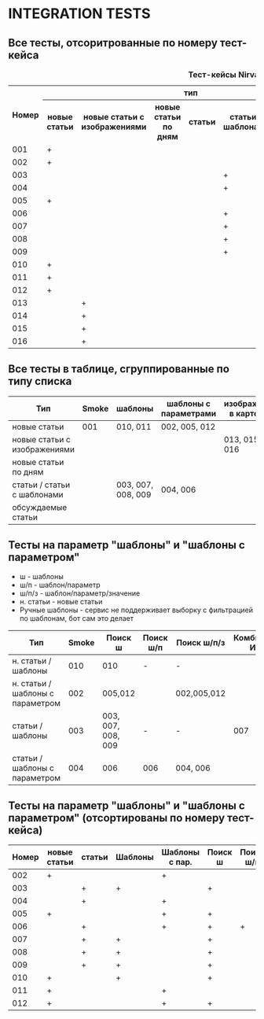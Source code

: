 
# INTEGRATION TESTS

## Все тесты, отсоритрованные по номеру тест-кейса
<table>
<caption><b>Тест-кейсы NirvanaBotTest</b></caption>
   <tr>
    <th rowspan="2">Номер</th>
    <th colspan="6">тип</th>
    <th colspan="2">параметры</th>
    <th rowspan="2">архив</th>
   </tr>
    <tr>
        <th>новые статьи</th>
        <th>новые статьи с изображениями</th>
        <th>новые статьи по дням</th>
        <th>статьи</th>
        <th>статьи с шаблонами</th>
        <th>обсуждаемые статьи</th>
        <th>шаблоны</th>
        <th>шаблоны с параметрами</th>		
    </tr>
    <tr>
        <td>001</td>
        <td>+</td><td></td><td></td><td></td><td></td><td></td>
        <td></td><td></td>
        <td></td>
    </tr>
    <tr>
        <td>002</td>
        <td>+</td><td></td><td></td><td></td><td></td><td></td>
        <td></td><td>+</td>
        <td></td>
    </tr>
    <tr>
        <td>003</td>
        <td></td><td></td><td></td><td></td><td>+</td><td></td>
        <td>+</td><td></td>
        <td></td>
    </tr>
    <tr>
        <td>004</td>
        <td></td><td></td><td></td><td></td><td>+</td><td></td>
        <td></td><td>+</td>
        <td></td>
    </tr>
    <tr>
        <td>005</td>
        <td>+</td><td></td><td></td><td></td><td></td><td></td>
        <td></td><td>+</td>
        <td></td>
    </tr>
    <tr>
        <td>006</td>
        <td></td><td></td><td></td><td></td><td>+</td><td></td>
        <td></td><td>+</td>
        <td></td>
    </tr>
	<tr>
        <td>007</td>
        <td></td><td></td><td></td><td></td><td>+</td><td></td>
        <td>+</td><td></td>
        <td></td>
    </tr>
	<tr>
        <td>008</td>
        <td></td><td></td><td></td><td></td><td>+</td><td></td>
        <td>+</td><td></td>
        <td></td>
    </tr>
	<tr>
        <td>009</td>
        <td></td><td></td><td></td><td></td><td>+</td><td></td>
        <td>+</td><td></td>
        <td></td>
    </tr>
	<tr>
        <td>010</td>
        <td>+</td><td></td><td></td><td></td><td></td><td></td>
        <td>+</td><td></td>
        <td></td>
    </tr>
	<tr>
        <td>011</td>
        <td>+</td><td></td><td></td><td></td><td></td><td></td>
        <td>+</td><td></td>
        <td></td>
    </tr>
	<tr>
        <td>012</td>
        <td>+</td><td></td><td></td><td></td><td></td><td></td>
        <td></td><td>+</td>
        <td></td>
    </tr>
	<tr>
        <td>013</td>
        <td></td><td>+</td><td></td><td></td><td></td><td></td>
        <td></td><td></td>
        <td></td>
    </tr>
	<tr>
        <td>014</td>
        <td></td><td>+</td><td></td><td></td><td></td><td></td>
        <td></td><td></td>
        <td></td>
    </tr>
	<tr>
        <td>015</td>
        <td></td><td>+</td><td></td><td></td><td></td><td></td>
        <td></td><td></td>
        <td></td>
    </tr>
	<tr>
        <td>016</td>
        <td></td><td>+</td><td></td><td></td><td></td><td></td>
        <td></td><td></td>
        <td></td>
    </tr>
</table>

## Все тесты в таблице, сгруппированные по типу списка
 
| Тип                          | Smoke   | шаблоны            | шаблоны с параметрами | изображения в карточке| изображения в тексте|
| -----------------------------|---------|--------------------|-----------------------|-----------------------|---------------------|
| новые статьи                 | 001     | 010, 011           | 002, 005, 012         |||
| новые статьи с изображениями |         |                    |                       |013, 015, 016          |014, 015|
| новые статьи по дням         |         |                    |                       |||
| статьи / статьи с шаблонами  |         | 003, 007, 008, 009 | 004, 006              |||
| обсуждаемые статьи           |         |                    |                       |||

## Тесты на параметр "шаблоны" и "шаблоны с параметром"
* ш - шаблоны
* ш/п - шаблон/параметр
* ш/п/з - шаблон/параметр/значение
* н. статьи - новые статьи
* Ручные шаблоны - сервис не поддерживает выборку с фильтрацией по шаблонам, бот сам это делает

| Тип                              | Smoke   | Поиск ш            | Поиск ш/п | Поиск ш/п/з | Комбинация ИЛИ | Комбинация И | Комбинация НЕ | Ручные шаблоны |
| ---------------------------------|---------|--------------------|-----------|-------------|----------------|--------------|---------------|----------------|
| н. статьи / шаблоны              | 010     | 010                | -         | -           |                |              |               | 011            |
| н. статьи / шаблоны с параметром | 002     | 005,012            |           | 002,005,012 |                |              |               | 012            |
| статьи / шаблоны                 | 003     | 003, 007, 008, 009 | -         | -           | 007            | 008          | 009           |                |
| статьи / шаблоны с параметром    | 004     | 006                | 006       | 004, 006    |                |              |               |                |

## Тесты на параметр "шаблоны" и "шаблоны с параметром" (отсортированы по номеру тест-кейса)

| Номер | новые статьи | статьи | Шаблоны | Шаблоны с пар. | Поиск ш | Поиск ш/п | Поиск ш/п/з | Комбинация ИЛИ | Комбинация И | Комбинация НЕ | Ручные шаблоны |
| ------|--------------|--------|---------|----------------|---------|-----------|-------------|----------------|--------------|---------------|----------------|
| 002   | +            |        |         | +              |         |           | +           |                |              |               |                |
| 003   |              | +      | +       |                | +       |           |             |                |              |               |                |
| 004   |              | +      |         | +              |         |           | +           |                |              |               |                |
| 005   | +            |        |         | +              | +       |           | +           |                |              |               |                |
| 006   |              | +      |         | +              | +       | +         | +           |                |              |               |                |
| 007   |              | +      | +       |                | +       |           |             | +              |              |               |                |
| 008   |              | +      | +       |                | +       |           |             |                | +            |               |                |
| 009   |              | +      | +       |                | +       |           |             |                |              | +             |                |
| 010   | +            |        | +       |                | +       |           |             |                |              |               |                |
| 011   | +            |        |         | +              |         |           | +           |                |              |               | +              |
| 012   | +            |        |         | +              | +       |           | +           |                |              |               | +              |
